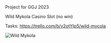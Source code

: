 Project for GGJ 2023

Wild Mykola Casino Slot (no win)

Tasks: https://trello.com/b/v2otYIp5/wild-mycola

![Wild Mykola](./.readme-assets/mykola.png)